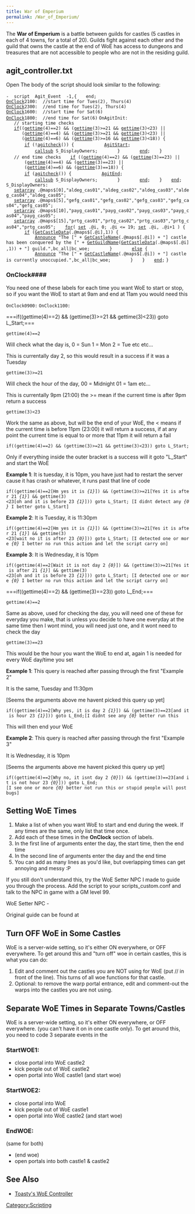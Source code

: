 ```yaml
---
title: War of Emperium
permalink: /War_of_Emperium/
---
```


The **War of Emperium** is a battle between guilds for castles (5 castles in each of 4 towns, for a total of 20). Guilds fight against each other and the guild that owns the castle at the end of WoE has access to dungeons and treasures that are not accessible to people who are not in the residing guild.

agit_controller.txt
--------------------

Open
The body of the script should look similar to the following:

`-  script  Agit_Event  -1,{`
`   end;`
[`OnClock`](OnClock)`2100:  //start time for Tues(2), Thurs(4)`
[`OnClock`](OnClock)`2300:  //end time for Tues(2), Thurs(4)`
[`OnClock`](OnClock)`1600:  //start time for Sat(6)`
[`OnClock`](OnClock)`1800:  //end time for Sat(6)`
`OnAgitInit:`
`   // starting time checks`
`   `[`if`](if)`((`[`gettime`](/gettime "wikilink")`(4)==2) && (`[`gettime`](/gettime "wikilink")`(3)>=21 && `[`gettime`](/gettime "wikilink")`(3)<23) ||`
`      (`[`gettime`](gettime)`(4)==4) && (`[`gettime`](/gettime "wikilink")`(3)>=21 && `[`gettime`](/gettime "wikilink")`(3)<23) ||`
`      (`[`gettime`](gettime)`(4)==6) && (`[`gettime`](/gettime "wikilink")`(3)>=16 && `[`gettime`](/gettime "wikilink")`(3)<18)) {`
`       `[`if`](if)` (!`[`agitcheck`](/agitcheck "wikilink")`()) {`
`           `[`AgitStart`](AgitStart)`;`
`           `[`callsub`](callsub)` S_DisplayOwners;`
`       }`
`       `[`end`](end)`;`
`   }`
`   // end time checks`
`   `[`if`](if)` ((`[`gettime`](/gettime "wikilink")`(4)==2) && (`[`gettime`](/gettime "wikilink")`(3)==23) ||`
`       (`[`gettime`](gettime)`(4)==4) && (`[`gettime`](/gettime "wikilink")`(3)==23) ||`
`       (`[`gettime`](gettime)`(4)==6) && (`[`gettime`](/gettime "wikilink")`(3)==18)) { `
`       `[`if`](if)` (`[`agitcheck`](/agitcheck "wikilink")`()) {`
`           `[`AgitEnd`](AgitEnd)`;`
`           `[`callsub`](callsub)` S_DisplayOwners;`
`       }`
`       `[`end`](end)`;`
`   }`
`   `[`end`](end)`;`
`S_DisplayOwners:`
`   `[`setarray`](setarray)` .@maps$[0],"aldeg_cas01","aldeg_cas02","aldeg_cas03","aldeg_cas04","aldeg_cas05";`
`   `[`setarray`](setarray)` .@maps$[5],"gefg_cas01","gefg_cas02","gefg_cas03","gefg_cas04","gefg_cas05";`
`   `[`setarray`](setarray)` .@maps$[10],"payg_cas01","payg_cas02","payg_cas03","payg_cas04","payg_cas05";`
`   `[`setarray`](setarray)` .@maps$[15],"prtg_cas01","prtg_cas02","prtg_cas03","prtg_cas04","prtg_cas05";`
`   `[`for`](for)`( `[`set`](/set "wikilink")` .@i, 0; .@i <= 19; `[`set`](/set "wikilink")` .@i, .@i+1 ) {`
`       `[`if`](if)` (`[`GetCastleData`](/GetCastleData "wikilink")`(.@maps$[.@i],1)) {`
`           `[`Announce`](Announce)` "The [" + `[`GetCastleName`](/GetCastleName "wikilink")`(.@maps$[.@i]) + "] castle has been conquered by the [" + `[`GetGuildName`](/GetGuildName "wikilink")`(`[`GetCastleData`](/GetCastleData "wikilink")`(.@maps$[.@i],1)) + "] guild.",bc_all|bc_woe;`
`       }`
`       `[`else`](else)` {`
`           `[`Announce`](Announce)` "The [" + `[`GetCastleName`](/GetCastleName "wikilink")`(.@maps$[.@i]) + "] castle is currently unoccupied.",bc_all|bc_woe;`
`       }`
`   }`
`   `[`end`](end)`;`
`}`

### OnClock\#\#\#\#

You need one of these labels for each time you want WoE to start or stop, so if you want the WoE to start at 9am and end at 11am you would need this

`OnClock0900:`
`OnClock1100:`

===if((gettime(4)==2) && (gettime(3)&gt;=21 && gettime(3)&lt;23)) goto L_Start;===

`gettime(4)==2`

Will check what the day is, 0 = Sun 1 = Mon 2 = Tue etc etc...

This is currentally day 2, so this would result in a success if it was a Tuesday

`gettime(3)>=21`

Will check the hour of the day, 00 = Midnight 01 = 1am etc...

This is currentally 9pm (21:00) the &gt;= mean if the current time is after 9pm return a success

`gettime(3)<23`

Work the same as above, but will be the end of your WoE, the &lt; means if the current time is before 11pm (23:00) it will return a success, if at any point the current time is equal to or more that 11pm it will return a fail

`if((gettime(4)==2) && (gettime(3)>=21 && gettime(3)<23)) goto L_Start;`

Only if everything inside the outer bracket is a success will it goto "L_Start" and start the WoE

**Example 1**: It is tuesday, it is 10pm, you have just had to restart the server cause it has crash or whatever, it runs past that line of code

`if((gettime(4)==2[Hm yes it is `*`{1}`*`]) && (gettime(3)>=21[Yes it is after 21 `*`{1}`*`] && gettime(3)<23[oh and it is before 23 `*`{1}`*`])) goto L_Start; [I didnt detect any `*`{0}`*` I better goto L_Start]`

**Example 2**: It is Tuesday, it is 11:30pm

`if((gettime(4)==2[Hm yes it is `*`{1}`*`]) && (gettime(3)>=21[Yes it is after 21 `*`{1}`*`] && gettime(3)<23[wait no it is after 23 `*`{0}`*`])) goto L_Start; [I detected one or more `*`{0}`*` I better no run this action and let the script carry on]`

**Example 3**: It is Wednesday, it is 10pm

`if((gettime(4)==2[Wait it is not day 2 `*`{0}`*`]) && (gettime(3)>=21[Yes it is after 21 `*`{1}`*`] && gettime(3)<23[oh and it is before 23 `*`{1}`*`])) goto L_Start; [I detected one or more `*`{0}`*` I better no run this action and let the script carry on]`

===if((gettime(4)==2) && (gettime(3)==23)) goto L_End;===

`gettime(4)==2`

Same as above, used for checking the day, you will need one of these for everyday you make, that is unless you decide to have one everyday at the same time then I wont mind, you will need just one, and it wont need to check the day

`gettime(3)==23`

This would be the hour you want the WoE to end at, again 1 is needed for every WoE day/time you set

**Example 1**: This query is reached after passing through the first "Example 2"

It is the same, Tuesday and 11:30pm

\[Seems the arguments above me havent picked this query up yet\]

`if((gettime(4)==2[Why yes, it is day 2 `*`{1}`*`]) && (gettime(3)==23[and it is hour 23 `*`{1}`*`])) goto L_End;[I didnt see any `*`{0}`*` better run this`

This will then end your WoE

**Example 2**: This query is reached after passing through the first "Example 3"

It is Wednesday, it is 10pm

\[Seems the arguments above me havent picked this query up yet\]

`if((gettime(4)==2[Why no, it isnt day 2 `*`{0}`*`]) && (gettime(3)==23[and it is not hour 23 `*`{0}`*`])) goto L_End;[I see one or more `*`{0}`*` better not run this or stupid people will post bugs]`

Setting WoE Times
-----------------

1.  Make a list of when you want WoE to start and end during the week. If any times are the same, only list that time once.
2.  Add each of these times in the **OnClock** section of labels.
3.  In the first line of arguments enter the day, the start time, then the end time
4.  In the second line of arguments enter the day and the end time
5.  You can add as many lines as you'd like, but overlapping times can get annoying and messy :P

If you still don't understand this, try the WoE Setter NPC I made to guide you through the process. Add the script to your scripts_custom.conf and talk to the NPC in game with a GM level 99.

WoE Setter NPC -

Original guide can be found at

Turn OFF WoE in Some Castles
----------------------------

WoE is a server-wide setting, so it's either ON everywhere, or OFF everywhere.
To get around this and "turn off" woe in certain castles, this is what you can do:

1.  Edit and comment out the castles you are NOT using for WoE (put // in front of the line). This turns of all woe functions for that castle.
2.  Optional: to remove the warp portal entrance, edit and comment-out the warps into the castles you are not using.

Separate WoE Times in Separate Towns/Castles
--------------------------------------------

WoE is a server-wide setting, so it's either ON everywhere, or OFF everywhere.
(you can't have it on in one castle only).
To get around this, you need to code 3 separate events in the

### StartWOE1:

-   close portal into WoE castle2
-   kick people out of WoE castle2
-   open portal into WoE castle1 (and start woe)

### StartWOE2:

-   close portal into WoE
-   kick people out of WoE castle1
-   open portal into WoE castle2 (and start woe)

### EndWOE:

(same for both)

-   (end woe)
-   open portals into both castle1 & castle2

See Also
--------

-   [Toasty's WoE Controller](http://rathena.org/board/topic/57377-toastys-woe-controller/)

[Category:Scripting](Category:Scripting)